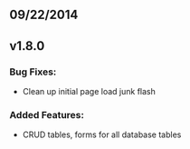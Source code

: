 ## 09/22/2014

## v1.8.0

### Bug Fixes:
- Clean up initial page load junk flash

### Added Features:
- CRUD tables, forms for all database tables

